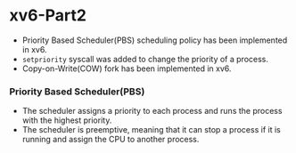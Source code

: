 xv6-Part2
=================
- Priority Based Scheduler(PBS) scheduling policy has been implemented in xv6.
- `setpriority` syscall was added to change the priority of a process.
- Copy-on-Write(COW) fork has been implemented in xv6.

### Priority Based Scheduler(PBS)
- The scheduler assigns a priority to each process and runs the process with the highest priority.
- The scheduler is preemptive, meaning that it can stop a process if it is running and assign the CPU to another process.
